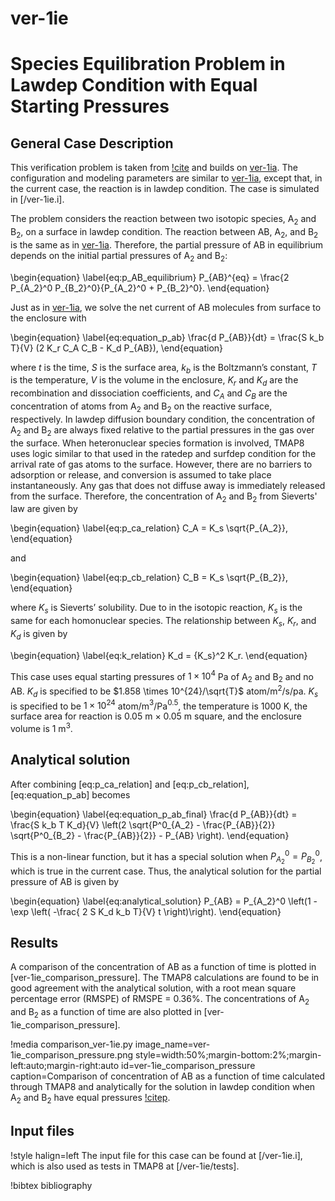 # ver-1ie

# Species Equilibration Problem in Lawdep Condition with Equal Starting Pressures

## General Case Description

This verification problem is taken from [!cite](ambrosek2008verification) and builds on [ver-1ia](ver-1ia.md). The configuration and modeling parameters are similar to [ver-1ia](ver-1ia.md), except that, in the current case, the reaction is in lawdep condition. The case is simulated in [/ver-1ie.i].

The problem considers the reaction between two isotopic species, A$_2$ and B$_2$, on a surface in lawdep condition. The reaction between AB, A$_2$, and B$_2$ is the same as in [ver-1ia](ver-1ia.md). Therefore, the partial pressure of AB in equilibrium depends on the initial partial pressures of A$_2$ and B$_2$:

\begin{equation}
\label{eq:p_AB_equilibrium}
P_{AB}^{eq} = \frac{2 P_{A_2}^0 P_{B_2}^0}{P_{A_2}^0 + P_{B_2}^0}.
\end{equation}

Just as in [ver-1ia](ver-1ia.md), we solve the net current of AB molecules from surface to the enclosure with

\begin{equation}
\label{eq:equation_p_ab}
\frac{d P_{AB}}{dt} = \frac{S k_b T}{V} (2 K_r C_A C_B - K_d P_{AB}),
\end{equation}

where $t$ is the time, $S$ is the surface area, $k_b$ is the Boltzmann’s constant, $T$ is the temperature, $V$ is the volume in the enclosure, $K_r$ and $K_d$ are the recombination and dissociation coefficients, and $C_A$ and $C_B$ are the concentration of atoms from A$_2$ and B$_2$ on the reactive surface, respectively. In lawdep diffusion boundary condition, the concentration of A$_2$ and B$_2$ are always fixed relative to the partial pressures in the gas over the surface. When heteronuclear species formation is involved, TMAP8 uses logic similar to that used in the ratedep and surfdep condition for the arrival rate of gas atoms to the surface. However, there are no barriers to adsorption or release, and conversion is assumed to take place instantaneously. Any gas that does not diffuse away is immediately released from the surface. Therefore, the concentration of A$_2$ and B$_2$ from Sieverts' law are given by

\begin{equation}
\label{eq:p_ca_relation}
C_A = K_s \sqrt{P_{A_2}},
\end{equation}

and

\begin{equation}
\label{eq:p_cb_relation}
C_B = K_s \sqrt{P_{B_2}},
\end{equation}

where $K_s$ is Sieverts’ solubility. Due to in the isotopic reaction, $K_s$ is the same for each homonuclear species. The relationship between $K_s$, $K_r$, and $K_d$ is given by

\begin{equation}
\label{eq:k_relation}
K_d = {K_s}^2 K_r.
\end{equation}

This case uses equal starting pressures of $1 \times 10^{4}$ Pa of A$_2$ and B$_2$ and no AB. $K_d$ is specified to be $1.858 \times 10^{24}/\sqrt{T}$ atom/m$^2$/s/pa. $K_s$ is specified to be $1 \times 10^{24}$ atom/m$^3$/Pa$^{0.5}$, the temperature is 1000 K, the surface area for reaction is 0.05 m $\times$ 0.05 m square, and the enclosure volume is 1 m$^3$.


## Analytical solution

After combining [eq:p_ca_relation] and [eq:p_cb_relation], [eq:equation_p_ab] becomes

\begin{equation}
\label{eq:equation_p_ab_final}
\frac{d P_{AB}}{dt} = \frac{S k_b T K_d}{V} \left(2 \sqrt{P^0_{A_2} - \frac{P_{AB}}{2}} \sqrt{P^0_{B_2} - \frac{P_{AB}}{2}} - P_{AB} \right).
\end{equation}

This is a non-linear function, but it has a special solution when $P^0_{A_2} = P^0_{B_2}$, which is true in the current case. Thus, the analytical solution for the partial pressure of AB is given by

\begin{equation}
\label{eq:analytical_solution}
P_{AB}  = P_{A_2}^0 \left(1 - \exp \left( -\frac{ 2 S K_d k_b T}{V} t \right)\right).
\end{equation}

## Results

A comparison of the concentration of AB as a function of time is plotted in [ver-1ie_comparison_pressure]. The TMAP8 calculations are found to be in good agreement with the analytical solution, with a root mean square percentage error (RMSPE) of RMSPE =  0.36%. The concentrations of A$_2$ and B$_2$ as a function of time are also plotted in [ver-1ie_comparison_pressure].

!media comparison_ver-1ie.py
       image_name=ver-1ie_comparison_pressure.png
       style=width:50%;margin-bottom:2%;margin-left:auto;margin-right:auto
       id=ver-1ie_comparison_pressure
       caption=Comparison of concentration of AB as a function of time calculated through TMAP8 and analytically for the solution in lawdep condition when A$_2$ and B$_2$ have equal pressures [!citep](ambrosek2008verification).

## Input files

!style halign=left
The input file for this case can be found at [/ver-1ie.i], which is also used as tests in TMAP8 at [/ver-1ie/tests].

!bibtex bibliography
